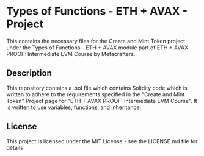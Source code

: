 # Types of Functions - ETH + AVAX - Project

This contains the necessary files for the Create and Mint Token project under the Types of Functions - ETH + AVAX module part of ETH + AVAX PROOF: Intermediate EVM Course by Metacrafters.

## Description

This repository contains a .sol file which contains Solidity code which is written to adhere to the requirements specified in the "Create and Mint Token" Project page for "ETH + AVAX PROOF: Intermediate EVM Course". It is written to use variables, functions, and inheritance.

## License

This project is licensed under the MIT License - see the LICENSE.md file for details
